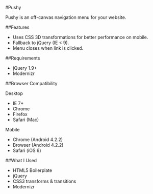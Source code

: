 #Pushy

Pushy is an off-canvas navigation menu for your website.

##Features

- Uses CSS 3D transformations for better performance on mobile.
- Fallback to jQuery (IE < 9).
- Menu closes when link is clicked.

##Requirements

- jQuery 1.9+
- Modernizr

##Browser Compatibility

Desktop
- IE 7+
- Chrome
- Firefox
- Safari (Mac)

Mobile
- Chrome (Android 4.2.2)
- Browser (Android 4.2.2)
- Safari (iOS 6)

##What I Used

- HTML5 Boilerplate
- jQuery
- CSS3 transforms & transitions
- Modernizr